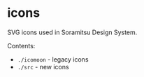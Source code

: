 # icons

SVG icons used in Soramitsu Design System.

Contents:

- `./icomoon` - legacy icons
- `./src` - new icons
